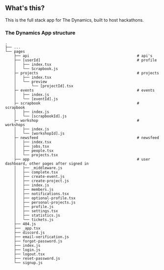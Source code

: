## What's this?

This is the full stack app for The Dynamics, built to host hackathons.


### The Dynamics App structure

    .
    ├── ...
    └── pages
        ├── api                                                 # api's
        ├── [userId]                                            # profile
        │   ├── index.tsx
        │   └── Scrapbook.js
        ├─ projects                                             # projects
        │   ├── index.tsx
        │   └── preview
        │       └── [projectId].tsx
        ├─ events                                               # events
        │   ├── index.js
        │   └── [eventId].js
        ├─ scrapbook                                            # scrapbook
        │   ├── index.js
        │   └── [scrapbookId].js
        ├─ workshop                                             # workshops
        │   ├── index.js
        │   └── [workshopId].js
        ├─ newsfeed                                             # newsfeed
        │   ├── index.tsx
        │   ├── jobs.tsx
        │   ├── people.tsx
        │   └── projects.tsx
        ├── app                                                 # user dashboard, other pages after signed in
        │   ├── _middleware.js
        │   ├── complete.tsx
        │   ├── create-event.js
        │   ├── create-project.js
        │   ├── index.js
        │   ├── members.js
        │   ├── notifications.tsx
        │   ├── optional-profile.tsx
        │   ├── personal-projects.js
        │   ├── profile.js
        │   ├── settings.tsx
        │   ├── statistics.js
        │   └── tickets.js
        ├── 404.js
        ├── _app.tsx
        ├── discord.js
        ├── email-verification.js
        ├── forgot-password.js
        ├── index.js
        ├── login.js
        ├── logout.tsx
        ├── reset-password.js
        └── signup.js
